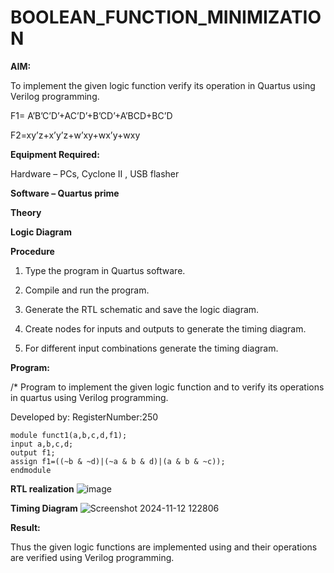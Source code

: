 # BOOLEAN_FUNCTION_MINIMIZATION

**AIM:**

To implement the given logic function verify its operation in Quartus using Verilog programming.

F1= A’B’C’D’+AC’D’+B’CD’+A’BCD+BC’D 

F2=xy’z+x’y’z+w’xy+wx’y+wxy

**Equipment Required:**

Hardware – PCs, Cyclone II , USB flasher

**Software – Quartus prime**

**Theory**

**Logic Diagram**

**Procedure**

1.	Type the program in Quartus software.

2.	Compile and run the program.

3.	Generate the RTL schematic and save the logic diagram.

4.	Create nodes for inputs and outputs to generate the timing diagram.

5.	For different input combinations generate the timing diagram.


**Program:**

/* Program to implement the given logic function and to verify its operations in quartus using Verilog programming. 

Developed by: RegisterNumber:250
```
module funct1(a,b,c,d,f1);
input a,b,c,d;
output f1;
assign f1=((~b & ~d)|(~a & b & d)|(a & b & ~c));
endmodule
```
**RTL realization**
![image](https://github.com/user-attachments/assets/d91f3b32-eb1d-4a7f-8ed1-067837907668)


**Timing Diagram**
![Screenshot 2024-11-12 122806](https://github.com/user-attachments/assets/7790a75c-5a34-4256-b32c-c600b4b132f1)


**Result:**

Thus the given logic functions are implemented using and their operations are verified using Verilog programming.

